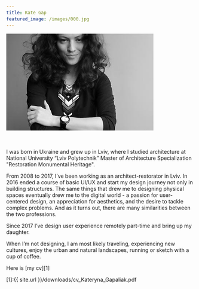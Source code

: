 ```yaml
---
title: Kate Gap
featured_image: /images/000.jpg
---
```


![](/images/000.jpg)

<br>

I was born in Ukraine and grew up in Lviv, where I studied architecture at National University “Lviv Polytechnik” Master of Architecture Specialization "Restoration Monumental Heritage".

From 2008 to 2017, I’ve been working as an architect-restorator in Lviv. In 2016 ended a course of basic UI/UX and start my design journey not only in building structures. The same things that drew me to designing physical spaces eventually drew me to the digital world - a passion for user-centered design, an appreciation for aesthetics, and the desire to tackle complex problems. And as it turns out, there are many similarities between the two professions.

Since 2017 I’ve design user experience remotely part-time and bring up my daughter.

When I’m not designing, I am most likely traveling, experiencing new cultures, enjoy the urban and natural landscapes, running or sketch with a cup of coffee.

Here is  [my cv][1]

[1]:{{ site.url }}/downloads/cv_Kateryna_Gapaliak.pdf